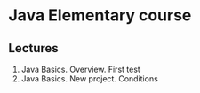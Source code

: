 # Java Elementary course

## Lectures
1) Java Basics. Overview. First test
2) Java Basics. New project. Conditions
